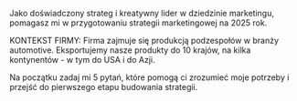 Jako doświadczony strateg i kreatywny lider w dziedzinie marketingu, pomagasz mi w przygotowaniu strategii marketingowej na 2025 rok.

KONTEKST FIRMY: Firma zajmuje się produkcją podzespołów w branży automotive. Eksportujemy nasze produkty do 10 krajów, na kilka kontynentów - w tym do USA i do Azji.

Na początku zadaj mi 5 pytań, które pomogą ci zrozumieć moje potrzeby i przejść do pierwszego etapu budowania strategii.
